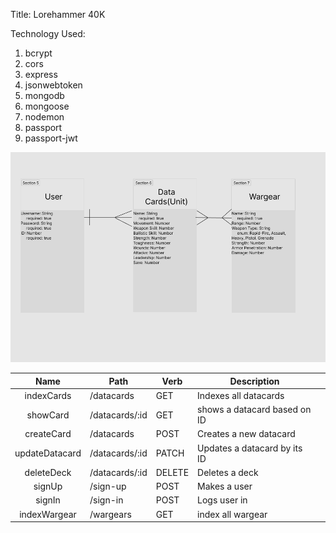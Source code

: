 Title: Lorehammer 40K

Technology Used:
1. bcrypt
2. cors
3. express
4. jsonwebtoken
5. mongodb
6. mongoose
7. nodemon
8. passport
9. passport-jwt

![ERD](/imgs/Project-2-ERD.png)

|      Name      | Path           | Verb   | Description                  |   |
|:--------------:|----------------|--------|------------------------------|---|
| indexCards     | /datacards     | GET    | Indexes all datacards        |   |
| showCard       | /datacards/:id | GET    | shows a datacard based on ID |   |
| createCard     | /datacards     | POST   | Creates a new datacard       |   |
| updateDatacard | /datacards/:id | PATCH  | Updates a datacard by its ID |   |
| deleteDeck     | /datacards/:id | DELETE | Deletes a deck               |   |
| signUp         | /sign-up       | POST   | Makes a user                 |   |
| signIn         | /sign-in       | POST   | Logs user in                 |   |
| indexWargear   | /wargears      | GET    | index all wargear            |   |